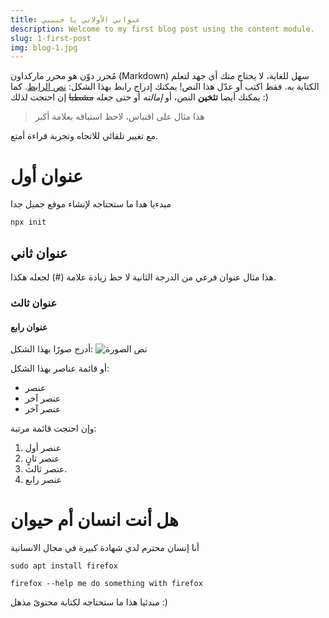 ```yaml
---
title: عنواني الأولاني يا حبيبي
description: Welcome to my first blog post using the content module.
slug: 1-first-post
img: blog-1.jpg
---
```


مُحرر دوّن هو محرر ماركداون (Markdown) سهل للغاية، لا يحتاج منك أي جهد لتعلم الكتابة به. فقط اكتب أو عدّل هذا النص!
يمكنك إدراج رابط بهذا الشكل: [نص الرابط](http://example.com). كما يمكنك أيضا **تثخين** النص، أو *إمالته* أو حتى جعله ~~مشطبا~~ إن احتجت لذلك :)

> هذا مثال على اقتباس، لاحظ استباقه بعلامة أكبر

مع تغيير تلقائي للاتجاه وتجربة قراءة أمتع.
# عنوان أول
مبدءيا هدا ما ستحتاجه لإنشاء موقع جميل جدا
```
npx init
```
## عنوان ثاني
هذا مثال عنوان فرعي من الدرجة الثانية لا حظ زيادة علامة (#) لجعله هكذا.
### عنوان ثالث
#### عنوان رابع

أدرج صورًا بهذا الشكل:
![نص الصورة](https://app.dawin.io/example.png)

أو قائمة عناصر بهذا الشكل:
* عنصر
* عنصر آخر
* عنصر آخر

وإن احتجت قائمة مرتبة:
1. عنصر أول
2. عنصر ثانٍ
3. عنصر ثالث.
4. عنصر رابع

# هل أنت انسان أم حيوان
أنا إنسان محترم لدي شهادة كبيرة في مجال الانسانية

```
sudo apt install firefox
```

```
firefox --help me do something with firefox
```


مبدئيا هذا ما ستحتاجه لكتابة محتوىً مذهل :)


